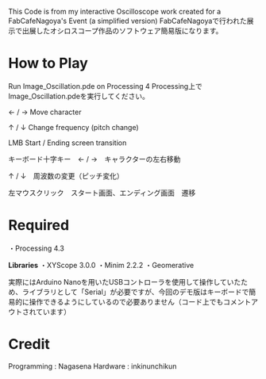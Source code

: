 This Code is from my interactive Oscilloscope work created for a FabCafeNagoya's Event
(a simplified version)
FabCafeNagoyaで行われた展示で出展したオシロスコープ作品のソフトウェア簡易版になります。



# **How to Play**
Run Image_Oscillation.pde on Processing 4
Processing上でImage_Oscillation.pdeを実行してください。

← / → Move character

↑ / ↓ Change frequency (pitch change)

LMB Start / Ending screen transition

キーボード十字キー　← / →　キャラクターの左右移動

↑ / ↓　周波数の変更（ピッチ変化）

左マウスクリック　スタート画面、エンディング画面　遷移



# **Required**
・Processing 4.3

**Libraries**
・XYScope 3.0.0
・Minim 2.2.2
・Geomerative

実際にはArduino Nanoを用いたUSBコントローラを使用して操作していたため、ライブラリとして「Serial」が必要ですが、今回のデモ版はキーボードで簡易的に操作できるようにしているので必要ありません（コード上でもコメントアウトされています）



# **Credit**
Programming : Nagasena
Hardware : inkinunchikun

